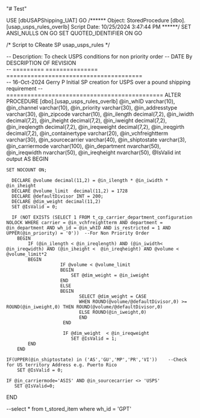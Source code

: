 "# Test" 

USE [dbUSAPShipping_UAT]
GO
/****** Object:  StoredProcedure [dbo].[usap_usps_rules_overlb]    Script Date: 10/25/2024 3:47:44 PM ******/
SET ANSI_NULLS ON
GO
SET QUOTED_IDENTIFIER ON
GO


/* Script to CReate SP usap_usps_rules */


-- Description:	To check USPS conditions for non priority order
-- DATE         By					DESCRIPTION OF REVISION             
-- =========    ===============		=======================================   
-- 16-Oct-2024  Gerry P				Initial SP creation for USPS over a pound shipping requirement 
-- =============================================
ALTER   PROCEDURE [dbo].[usap_usps_rules_overlb]
@in_whID varchar(10),
@in_channel varchar(10),
@in_priority varchar(30),
@in_addresstype varchar(30),
@in_zipcode varchar(10),
@in_ilength decimal(7,2), 
@in_iwidth decimal(7,2), 
@in_iheight	decimal(7,2), 
@in_iweight decimal(7,2),
@in_ireqlength decimal(7,2), 
@in_ireqweight decimal(7,2),
@in_ireqgirth decimal(7,2), 
@in_containertype varchar(20),
@in_vchfreightterm varchar(30),
@in_sourcecarrier varchar(40),
@in_shiptostate varchar(3),
@in_carriermode varchar(100),
@in_department nvarchar(50), 
@in_ireqwidth nvarchar(50), 
@in_ireqheight nvarchar(50), 
@IsValid int output
AS
BEGIN
	
 	SET NOCOUNT ON;

      DECLARE @volume decimal(11,2) = @in_ilength * @in_iwidth * @in_iheight     
      DECLARE @volume_limit  decimal(11,2) = 1728
	  DECLARE @defaultDivisor INT = 200;
	  DECLARE @dim_weight decimal(11,2)	  
	  SET @IsValid = 0;

  	  IF (NOT EXISTS (SELECT 1 FROM t_cp_carrier_department_configuration NOLOCK WHERE carrier = @in_vchfreightterm AND department = @in_department AND wh_id = @in_whID AND is_restricted = 1 AND	 UPPER(@in_priority) = '0'))  --For Non Priority Order
		BEGIN 	 		 		 
			IF (@in_ilength < @in_ireqlength) AND (@in_iwidth<  @in_ireqwidth) AND (@in_iheight <  @in_ireqheight) AND @volume < @volume_limit*2   
			BEGIN
						IF @volume < @volume_limit
						BEGIN
							SET @dim_weight = @in_iweight	
						END
						ELSE
						BEGIN							
							   SELECT @dim_weight = CASE 
							   WHEN ROUND(@volume/@defaultDivisor,0) >= ROUND(@in_iweight,0) THEN ROUND(@volume/@defaultDivisor,0) 
							   ELSE ROUND(@in_iweight,0)
							   END
						 END

						 IF @dim_weight  < @in_ireqweight
							SET @IsValid = 1;
			END
		END			 
		
	IF(UPPER(@in_shiptostate) in ('AS','GU','MP','PR','VI')) 	--Check for US territory Address e.g. Puerto Rico	
		SET @IsValid = 0;	

	IF @in_carriermode='ASIS' AND @in_sourcecarrier <> 'USPS'
	   SET @IsValid=0;  
 
 END 


--select * from t_stored_item where wh_id = 'GPT'